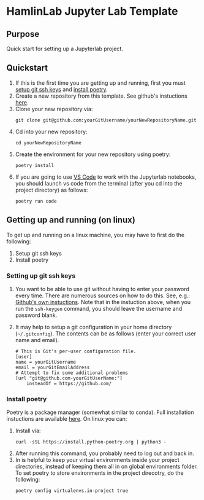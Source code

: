 # HamlinLab Jupyter Lab Template

## Purpose
Quick start for setting up a Jupyterlab project.

## Quickstart

1. If this is the first time you are getting up and running,
first you must [setup git ssh keys](#setting-up-git-ssh-keys) and [install poetry](#install-poetry).
2. Create a new repository from this template.  See github's instuctions [here](https://docs.github.com/en/repositories/creating-and-managing-repositories/creating-a-repository-from-a-template).
3. Clone your new repository via:
    ```
    git clone git@github.com:yourGitUsername/yourNewRepositoryName.git
    ```
4. Cd into your new repository:
    ```
    cd yourNewRepositoryName
    ```
5. Create the environment for your new repository using poetry:
    ```
    poetry install
    ```
6. If you are going to use [VS Code](https://code.visualstudio.com/) to work
with the Jupyterlab notebooks, you should launch vs code from the terminal
(after you cd into the project directory) as follows:
    ```
    poetry run code
    ```

## Getting up and running (on linux)

To get up and running on a linux machine, you may have to first do the following:

1. Setup git ssh keys
2. Install poetry

### Setting up git ssh keys

1. You want to be able to use git without having to enter your password every
time.  There are numerous sources on how to do this.  See, e.g.:
[Github's own instuctions](https://docs.github.com/en/authentication/connecting-to-github-with-ssh/generating-a-new-ssh-key-and-adding-it-to-the-ssh-agent).
Note that in the instuction above, when you run the `ssh-keygen` command,
you should leave the username and password blank.

2.  It may help to setup a git configuration in your home directory (`~/.gitconfig`).
The contents can be as follows (enter your correct user name and email).
    ```
    # This is Git's per-user configuration file.
    [user]
    name = yourGitUsername
    email = yourGitEmailAddress
    # Attempt to fix some additional problems
    [url "git@github.com-yourGitUserName:"]
        insteadOf = https://github.com/
    ```

### Install poetry

Poetry is a package manager (somewhat similar to conda).
Full installation instuctions are available [here](https://python-poetry.org/docs/).
On linux you can:

1. Install via:
    ```
    curl -sSL https://install.python-poetry.org | python3 -
    ```
2. After running this command, you probably need to log out and back in.
3. In is helpful to keep your virtual environments inside your project directories,
instead of keeping them all in on global environments folder.  To set poetry to store
environments in the project direcotry, do the following:
    ```
    poetry config virtualenvs.in-project true
    ```

